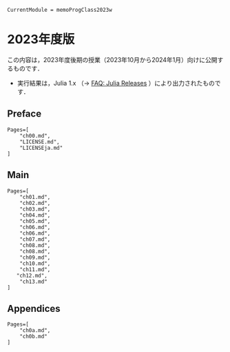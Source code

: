 ```@meta
CurrentModule = memoProgClass2023w
```

# 2023年度版

この内容は，2023年度後期の授業（2023年10月から2024年1月）向けに公開するものです．
- 実行結果は，Julia 1.x （→ [FAQ: Julia Releases](https://docs.julialang.org/en/v1/manual/faq/#Julia-Releases) ）により出力されたものです．

## Preface

```@contents
Pages=[
	"ch00.md",
	"LICENSE.md",
	"LICENSEja.md"
]
```

## Main

```@contents
Pages=[
	"ch01.md",
	"ch02.md",
	"ch03.md",
	"ch04.md",
	"ch05.md",
	"ch06.md",
	"ch06.md",
	"ch07.md",
	"ch08.md",
	"ch08.md",
	"ch09.md",
	"ch10.md",
	"ch11.md",
   "ch12.md",
	"ch13.md"
]
```

## Appendices

```@contents
Pages=[
	"ch0a.md",
	"ch0b.md"
]
```
